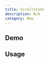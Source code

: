 ```yaml
---
title: ScrollState
description: N/A
category: New
---
```


<script>
import Demo from '$lib/components/demos/scroll-state.svelte';
</script>

## Demo

<Demo />

## Usage
